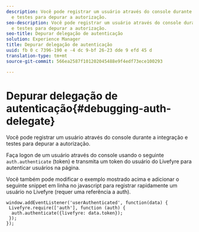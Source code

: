 ```yaml
---
description: Você pode registrar um usuário através do console durante a integração
  e testes para depurar a autorização.
seo-description: Você pode registrar um usuário através do console durante a integração
  e testes para depurar a autorização.
seo-title: Depurar delegação de autenticação
solution: Experience Manager
title: Depurar delegação de autenticação
uuid: fb 0 c 7396-190 e -4 dc 9-bf 26-23 dde 9 efd 45 d
translation-type: tm+mt
source-git-commit: 566ea2587f101202045488e9f4edf73ece100293

---
```



# Depurar delegação de autenticação{#debugging-auth-delegate}

Você pode registrar um usuário através do console durante a integração e testes para depurar a autorização.

Faça logon de um usuário através do console usando o seguinte `auth.authenticate` (token) e transmita um token do usuário do Livefyre para autenticar usuários na página.

Você também pode modificar o exemplo mostrado acima e adicionar o seguinte snippet em linha no javascript para registrar rapidamente um usuário no Livefyre (requer uma referência a auth).

```
window.addEventListener('userAuthenticated', function(data) { 
 Livefyre.require(['auth'], function (auth) { 
  auth.authenticate({livefyre: data.token}); 
 }); 
});
```

